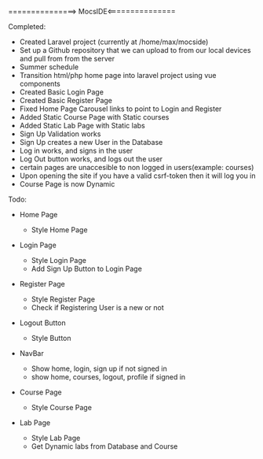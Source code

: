 ===============> MocsIDE<===============

Completed:

* Created Laravel project (currently at /home/max/mocside)
* Set up a Github repository that we can upload to from our local devices and pull from from the server
* Summer schedule
* Transition html/php home page into laravel project using vue components
* Created Basic Login Page
* Created Basic Register Page
* Fixed Home Page Carousel links to point to Login and Register
* Added Static Course Page with Static courses
* Added Static Lab Page with Static labs
* Sign Up Validation works
* Sign Up creates a new User in the Database
* Log in works, and signs in the user
* Log Out button works, and logs out the user
* certain pages are unaccesible to non logged in users(example: courses)
* Upon opening the site if you have a valid csrf-token then it will log you in
* Course Page is now Dynamic



Todo:

* Home Page
	* Style Home Page

* Login Page
	* Style Login Page
	* Add Sign Up Button to Login Page

* Register Page
	* Style Register Page
	* Check if Registering User is a new or not

* Logout Button
	* Style Button

* NavBar
	* Show home, login, sign up if not signed in
	* show home, courses, logout, profile if signed in

* Course Page
	* Style Course Page

* Lab Page
	* Style Lab Page
	* Get Dynamic labs from Database and Course
